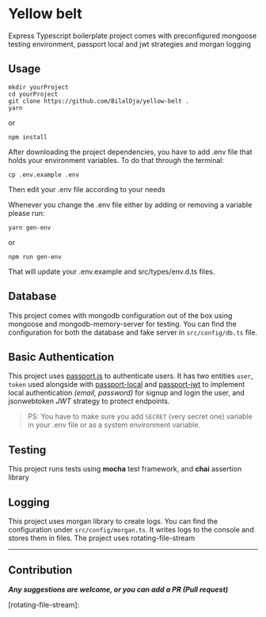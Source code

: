 # Yellow belt

Express Typescript boilerplate project comes with preconfigured mongoose testing environment, passport local and jwt strategies and morgan logging

## Usage

```batch
mkdir yourProject
cd yourProject
git clone https://github.com/BilalDja/yellow-belt .
yarn
```
or
```batch
npm install
```
After downloading the project dependencies, you have to add .env file that holds your environment variables. To do that through the terminal:
```batch
cp .env.example .env
```
Then edit your .env file according to your needs

Whenever you change the .env file either by adding or removing a variable please run:
```batch
yarn gen-env
```
or
```batch
npm run gen-env
```
That will update your .env.example and src/types/env.d.ts files.

## Database

This project comes with mongodb configuration out of the box using mongoose and mongodb-memory-server for testing.
You can find the configuration for both the database and fake server in `src/config/db.ts` file.

## Basic Authentication

This project uses [passport.js][passport] to authenticate users.
It has two entities `user`, `token` used alongside with [passport-local][passport-local] and [passport-jwt][passport-jwt]
to implement local authentication *(email, password)* for signup and login the user, and jsonwebtoken *JWT* strategy to protect endpoints.
> PS: You have to make sure you add `SECRET` (very secret one) variable in your .env file or as a system environment variable.

## Testing

This project runs tests using **mocha** test framework, and **chai** assertion library

## Logging

This project uses morgan library to create logs. You can find the configuration under `src/config/morgan.ts`. It writes logs to the console and stores them in files.
The project uses rotating-file-stream
___
## Contribution

***Any suggestions are welcome, or you can add a PR (Pull request)***

[mongoose]:https://mongoosejs.com/
[passport]:http://www.passportjs.org/
[passport-local]:http://www.passportjs.org/packages/passport-local/
[passport-jwt]:http://www.passportjs.org/packages/passport-jwt/
[rotating-file-stream]:
